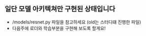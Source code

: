 ## 일단 모델 아키텍쳐만 구현된 상태입니다
- /models/resnet.py 파일을 참고하세요 (old는 스터디떄 진행한 파일)
- 다음주에 로더와 학습부분을 구현해 보도록 할게요!